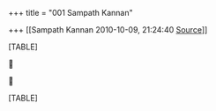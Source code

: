 +++
title = "001 Sampath Kannan"

+++
[[Sampath Kannan	2010-10-09, 21:24:40 [Source](https://groups.google.com/g/bvparishat/c/L3JpBFtcOCg)]]



[TABLE]





[TABLE]

  

